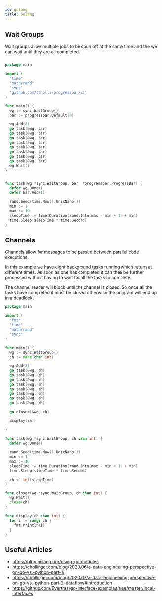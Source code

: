 ```yaml
---
id: golang
title: Golang
---
```


## Wait Groups

Wait groups allow multiple jobs to be spun off at the same time and the we can wait until they are all completed.

```go

package main

import (
  "time"
  "math/rand"
  "sync"
  "github.com/schollz/progressbar/v3"
)

func main() {
  wg := sync.WaitGroup{}
  bar := progressbar.Default(8)

  wg.Add(8)
  go task(&wg, bar)
  go task(&wg, bar)
  go task(&wg, bar)
  go task(&wg, bar)
  go task(&wg, bar)
  go task(&wg, bar)
  go task(&wg, bar)
  go task(&wg, bar)
  wg.Wait()
}


func task(wg *sync.WaitGroup, bar  *progressbar.ProgressBar) {
  defer wg.Done()
  defer bar.Add(1)

  rand.Seed(time.Now().UnixNano())
  min := 1
  max := 10
  sleepTime := time.Duration(rand.Intn(max - min + 1) + min)
  time.Sleep(sleepTime * time.Second)
}

```

## Channels

Channels allow for messages to be passed between parallel code executions.

In this example we have eight background tasks running which return at different times. As soon as one has completed it can then be further processed without having to wait for all the tasks to complete.

The channel reader will block until the channel is closed. So once all the tasks have completed it must be closed otherwise the program will end up in a deadlock.


```go
package main

import (
  "fmt"
  "time"
  "math/rand"
  "sync"
)

func main() {
  wg := sync.WaitGroup{}
  ch := make(chan int)

  wg.Add(8)
  go task(&wg, ch)
  go task(&wg, ch)
  go task(&wg, ch)
  go task(&wg, ch)
  go task(&wg, ch)
  go task(&wg, ch)
  go task(&wg, ch)
  go task(&wg, ch)

  go closer(&wg, ch)

  display(ch)

}

func task(wg *sync.WaitGroup, ch chan int) {
  defer wg.Done()

  rand.Seed(time.Now().UnixNano())
  min := 1
  max := 10
  sleepTime := time.Duration(rand.Intn(max - min + 1) + min)
  time.Sleep(sleepTime * time.Second)

  ch <- int(sleepTime)
}

func closer(wg *sync.WaitGroup, ch chan int) {
  wg.Wait()
  close(ch)
}

func display(ch chan int) {
  for i := range ch {
    fmt.Println(i)
  }
}
```


## Useful Articles

- https://blog.golang.org/using-go-modules
- https://chollinger.com/blog/2020/06/a-data-engineering-perspective-on-go-vs.-python-part-1/
- https://chollinger.com/blog/2020/07/a-data-engineering-perspective-on-go-vs.-python-part-2-dataflow/#introduction
- https://github.com/Evertras/go-interface-examples/tree/master/local-interfaces
